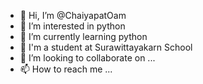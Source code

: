 - 👋 Hi, I’m @ChaiyapatOam
- 👀 I’m interested in python
- 🌱 I’m currently learning python
- 🏫 I'm a student at Surawittayakarn School
- 💞️ I’m looking to collaborate on ...
- 📫 How to reach me ...

<!---
ChaiyapatOam/ChaiyapatOam is a ✨ special ✨ repository because its `README.md` (this file) appears on your GitHub profile.
You can click the Preview link to take a look at your changes.
--->
